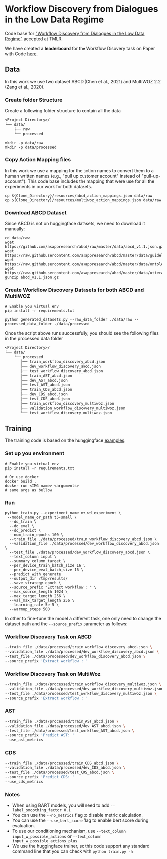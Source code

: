 # Workflow Discovery from Dialogues in the Low Data Regime

Code base for ["Workflow Discovery from Dialogues in the Low Data Regime"](https://openreview.net/forum?id=L9othQvPks) accepted at TMLR.

We have created a **leaderboard** for the Workflow Disovery task on Paper with Code [here](https://paperswithcode.com/task/workflow-discovery).

## Data

In this work we use two dataset ABCD (Chen et al., 2021) and MultiWOZ 2.2 (Zang et al., 2020).

### Create folder Structure

Create a following folder structure to contain all the data

```txt
<Project Directory>/
└── data/
    ├── raw 
    └── processed 
```

```shell
mkdir -p data/raw
mkdir -p data/processed
```

### Copy Action Mapping files

In this work we use a mapping for the action names to convert them to a human written names (e.g., "pull up customer account" instead of "pull-up-account").
This code base includes the mapping that were use for all the experiments in our work for both datasets.

```shell
cp ${Clone_Directory}/resources/abcd_action_mappings.json data/raw
cp ${Clone_Directory}/resources/multiwoz_action_mappings.json data/raw
```

### Download ABCD Dataset 

Since ABCD is not on huggingface datasets, we need to download it manually:

```shell
cd data/raw
wget https://github.com/asappresearch/abcd/raw/master/data/abcd_v1.1.json.gz
wget https://raw.githubusercontent.com/asappresearch/abcd/master/data/guidelines.json
wget https://raw.githubusercontent.com/asappresearch/abcd/master/data/ontology.json
wget https://raw.githubusercontent.com/asappresearch/abcd/master/data/utterances.json
gunzip abcd_v1.1.json.gz
```

### Create Workflow Discovery Datasets for both ABCD and MultiWOZ

```shell
# Enable you virtual env
pip install -r requirements.txt

python generated_datasets.py --raw_data_folder ./data/raw --processed_data_folder ./data/processed 
```

Once the script above runs successfully, you should see the following files in the processed data folder

```txt
<Project Directory>/
└── data/
    └── processed 
       ├── train_workflow_discovery_abcd.json 
       ├── dev_workflow_discovery_abcd.json 
       ├── test_workflow_discovery_abcd.json 
       ├── train_AST_abcd.json 
       ├── dev_AST_abcd.json 
       ├── test_AST_abcd.json 
       ├── train_CDS_abcd.json 
       ├── dev_CDS_abcd.json 
       ├── test_CDS_abcd.json 
       ├── train_workflow_discovery_multiwoz.json 
       ├── validation_workflow_discovery_multiwoz.json 
       └── test_workflow_discovery_multiwoz.json 
```

## Training

The training code is based on the hunggingface [examples](https://github.com/huggingface/transformers/blob/main/examples/pytorch/summarization/run_summarization.py).

### Set up you environment

```shell
# Enable you virtual env
pip install -r requirements.txt

# Or use docker
docker build .
docker run <IMG name> <arguments>
# same args as bellow
```

### Run

```shell
python train.py --experiment_name my_wd_experiment \
 --model_name_or_path t5-small \
  --do_train \
  --do_eval \
  --do_predict \
  --num_train_epochs 100 \
  --train_file ./data/processed/train_workflow_discovery_abcd.json \
  --validation_file ./data/processed/dev_workflow_discovery_abcd.json \
  --test_file ./data/processed/dev_workflow_discovery_abcd.json \
  --text_column input \
  --summary_column target \
  --per_device_train_batch_size 16 \
  --per_device_eval_batch_size 16 \
  --predict_with_generate
  --output_dir /tmp/results/
  --save_strategy epoch \
  --source_prefix "Extract workflow : " \
  --max_source_length 1024 \
  --max_target_length 256 \
  --val_max_target_length 256 \
  --learning_rate 5e-5 \
  --warmup_steps 500
```

In other to fine-tune the model a different task, one only need to change the dataset path and the ``--source_prefix`` parameter as follows:

### Workflow Discovery Task on ABCD

```sh
--train_file ./data/processed/train_workflow_discovery_abcd.json \
--validation_file ./data/processed/dev_workflow_discovery_abcd.json \
--test_file ./data/processed/dev_workflow_discovery_abcd.json \
--source_prefix 'Extract workflow : ' 
```

### Workflow Discovery Task on MultiWoz

```sh
--train_file ./data/processed/train_workflow_discovery_multiwoz.json \
--validation_file ./data/processed/dev_workflow_discovery_multiwoz.json \
--test_file ./data/processed/test_workflow_discovery_multiwoz.json \
--source_prefix 'Extract workflow : ' 
```

### AST

```sh
--train_file ./data/processed/train_AST_abcd.json \
--validation_file ./data/processed/dev_AST_abcd.json \
--test_file ./data/processed/test_workflow_AST_abcd.json \
--source_prefix 'Predict AST: ' 
--use_ast_metrics
```

### CDS

```sh
--train_file ./data/processed/train_CDS_abcd.json \
--validation_file ./data/processed/dev_CDS_abcd.json \
--test_file ./data/processed/test_CDS_abcd.json \
--source_prefix 'Predict CDS: ' 
--use_cds_metrics
```

### Notes

- When using BART models, you will need to add `--label_smoothing_factor 0.1`
- You can use the `--no_metrics` flag to disable metric calculation.
- You can use the `--use_bert_score` flag to enable bert score during evaluation.
- To use our conditioning mechanism, use `--text_column input_w_possible_actions` or `--text_column input_w_possible_actions_plus`
- We use the huggingface trainer, so this code support any standard command line that you can check with `python train.py -h`

